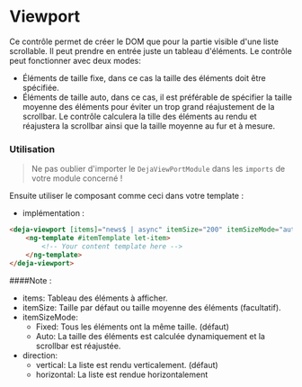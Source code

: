 # Viewport
Ce contrôle permet de créer le DOM que pour la partie visible d'une liste scrollable. Il peut prendre en entrée juste un tableau d'éléments. Le contrôle peut fonctionner avec deux modes:
 
 - Éléments de taille fixe, dans ce cas la taille des éléments doit être spécifiée.
 - Éléments de taille auto, dans ce cas, il est préférable de spécifier la taille moyenne des éléments pour éviter un trop grand réajustement de la scrollbar. Le contrôle calculera la tille des éléments au rendu et réajustera la scrollbar ainsi que la taille moyenne au fur et à mesure. 

### Utilisation
> Ne pas oublier d'importer le `DejaViewPortModule` dans les `imports` de votre module concern&eacute; !

Ensuite utiliser le composant comme ceci dans votre template :

 - impl&eacute;mentation :

```html
<deja-viewport [items]="news$ | async" itemSize="200" itemSizeMode="auto" direction="vertical">
    <ng-template #itemTemplate let-item>
        <!-- Your content template here -->
    </ng-template>
</deja-viewport>
```

####Note :
 - items: Tableau des éléments à afficher.
 - itemSize: Taille par défaut ou taille moyenne des éléments (facultatif).
 - itemSizeMode: 
	 - Fixed: Tous les éléments ont la même taille.  (défaut)
	 - Auto: La taille des éléments est calculée dynamiquement et la scrollbar est réajustée.
 - direction:
	 - vertical: La liste est rendu verticalement. (défaut)
	 - horizontal: La liste est rendue horizontalement
